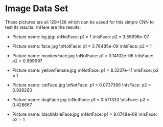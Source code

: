 # Image Data Set
These pictures are all 128*128 which can be ussed for this simple CNN to test its results.
\nHere are the results:

- Picture name: bg.jpg:
\nNotFace: p1 = 1
\nIsFace: p2 = 3.55696e-07

- Picture name: face.jpg
\nNotFace: p1 = 3.76485e-09
\nIsFace: p2 = 1

- Picture name: monkeyFace.jpg
\nNotFace: p1 = 3.14102e-06
\nIsFace: p2 = 0.999997

- Picture name: yellowFemale.jpg
\nNotFace: p1 = 8.3237e-11
\nIsFace: p2 = 1

- Picture name: catFace.jpg
\nNotFace: p1 = 0.0737366
\nIsFace: p2 = 0.926263

- Picture name: dogFace.jpg
\nNotFace: p1 = 0.571333
\nIsFace: p2 = 0.428667

- Picture name: blackMaleFace.jpg
\nNotFace: p1 = 9.0748e-09
\nIsFace: p2 = 1
